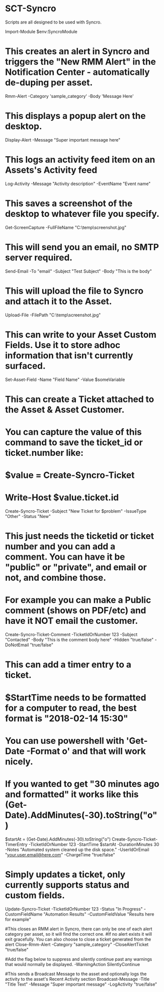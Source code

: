 # SCT-Syncro

Scripts are all designed to be used with Syncro.

Import-Module $env:SyncroModule

# This creates an alert in Syncro and triggers the "New RMM Alert" in the Notification Center - automatically de-duping per asset.
Rmm-Alert -Category 'sample_category' -Body 'Message Here'

# This displays a popup alert on the desktop.
Display-Alert -Message "Super important message here"

# This logs an activity feed item on an Assets's Activity feed
Log-Activity -Message "Activity description" -EventName "Event name"

# This saves a screenshot of the desktop to whatever file you specify.
Get-ScreenCapture -FullFileName "C:\temp\screenshot.jpg"

# This will send you an email, no SMTP server required.
Send-Email -To "email" -Subject "Test Subject" -Body "This is the body"

# This will upload the file to Syncro and attach it to the Asset.
Upload-File -FilePath "C:\temp\screenshot.jpg"

# This can write to your Asset Custom Fields. Use it to store adhoc information that isn't currently surfaced.
Set-Asset-Field -Name "Field Name" -Value $someVariable

# This can create a Ticket attached to the Asset & Asset Customer.
# You can capture the value of this command to save the ticket_id or ticket.number like:
# $value = Create-Syncro-Ticket
# Write-Host $value.ticket.id
Create-Syncro-Ticket -Subject "New Ticket for $problem" -IssueType "Other" -Status "New"

# This just needs the ticketid or ticket number and you can add a comment. You can have it be "public" or "private", and email or not, and combine those.
# For example you can make a Public comment (shows on PDF/etc) and have it NOT email the customer.
Create-Syncro-Ticket-Comment -TicketIdOrNumber 123 -Subject "Contacted" -Body "This is the comment body here" -Hidden "true/false" -DoNotEmail "true/false"

# This can add a timer entry to a ticket.
# $StartTime needs to be formatted for a computer to read, the best format is "2018-02-14 15:30"
# You can use powershell with 'Get-Date -Format o' and that will work nicely.
# If you wanted to get "30 minutes ago and formatted" it works like this (Get-Date).AddMinutes(-30).toString("o")
$startAt = (Get-Date).AddMinutes(-30).toString("o")
Create-Syncro-Ticket-TimerEntry -TicketIdOrNumber 123 -StartTime $startAt -DurationMinutes 30 -Notes "Automated system cleaned up the disk space." -UserIdOrEmail "your.user.email@here.com" -ChargeTime "true/false"

# Simply updates a ticket, only currently supports status and custom fields.
Update-Syncro-Ticket -TicketIdOrNumber 123 -Status "In Progress" -CustomFieldName "Automation Results" -CustomFieldValue "Results here for example"

#This closes an RMM alert in Syncro, there can only be one of each alert category per asset, so it will find the correct one.
#If no alert exists it will exit gracefully. You can also choose to close a ticket generated from the alert
Close-Rmm-Alert -Category "sample_category" -CloseAlertTicket "true/false"

#Add the flag below to suppress and silently continue past any warnings that would normally be displayed.
-WarningAction SilentlyContinue

#This sends a Broadcast Message to the asset and optionally logs the activity to the asset's Recent Activity section
Broadcast-Message -Title "Title Text" -Message "Super important message" -LogActivity "true/false"
